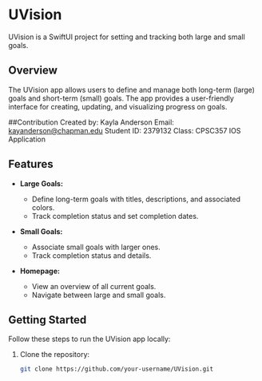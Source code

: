 # UVision

UVision is a SwiftUI project for setting and tracking both large and small goals.

## Overview

The UVision app allows users to define and manage both long-term (large) goals and short-term (small) goals. The app provides a user-friendly interface for creating, updating, and visualizing progress on goals.

##Contribution
Created by: Kayla Anderson
Email: kayanderson@chapman.edu
Student ID: 2379132
Class: CPSC357 IOS Application

## Features

- **Large Goals:**
  - Define long-term goals with titles, descriptions, and associated colors.
  - Track completion status and set completion dates.

- **Small Goals:**
  - Associate small goals with larger ones.
  - Track completion status and details.

- **Homepage:**
  - View an overview of all current goals.
  - Navigate between large and small goals.

## Getting Started

Follow these steps to run the UVision app locally:

1. Clone the repository:

   ```bash
   git clone https://github.com/your-username/UVision.git
 
